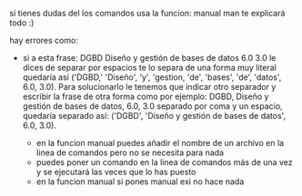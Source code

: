 si tienes dudas del los comandos usa la funcion: manual man
te explicará todo :)

hay errores como:
- si a esta frase: DGBD Diseño y gestión de bases de datos 6.0 3.0 le dices de separar por espacios te lo separa de una forma muy literal
                   quedaría así ('DGBD,' 'Diseño', 'y', 'gestion, 'de', 'bases', 'de', 'datos', 6.0, 3.0).
                   Para solucionarlo le tenemos que indicar otro separador y escribir la frase de otra forma como por ejemplo:
                   DGBD, Diseño y gestión de bases de datos, 6.0, 3.0 separado por coma y un espacio, quedaría separado así:
                   ('DGBD', 'Diseño y gestión de bases de datos', 6.0, 3.0).
  
  - en la funcion manual puedes añadir el nombre de un archivo en la linea de comandos pero no se necesita para nada
  - puedes poner un comando en la linea de comandos más de una vez y se ejecutará las veces que lo has puesto
  - en la funcion manual si pones manual exi no hace nada
